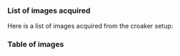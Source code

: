 ### List of images acquired 

Here is a list of images acquired from the croaker setup:

### Table of images

